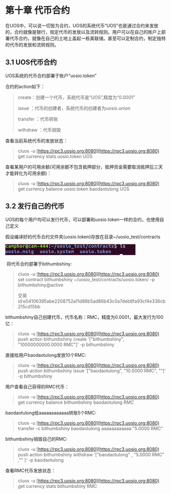 # 第十章 代币合约

在UOS中，可以说一切皆为合约，UOS的系统代币“UOS”也是通过合约来发放的，合约就像是银行，规定代币的发放以及流转规则。用户可以在自己的账户上部署代币合约，就像在自己的土地上盖起一栋美联储。甚至可以定制合约，制定独特的代币的发放和流转规则。

## 3.1 UOS代币合约      <a id="b5d26a2e"></a>

UOS系统的代币合约部署于账户“uosio.token”

合约的action如下：

> create：创建一个代币，系统代币是“UOS”,精度为“0.0001”
>
> issue ：代币的创建者，系统代币的创建者为uosio.union
>
> transfer ：代币转账
>
> withdraw ：代币销毁

查看当前系统代币的发放状态：

> cluos -u [https://rpc3.uosio.org:8080](https://rpc3.uosio.org:8080) get currency stats uosio.token UOS

查看某用户的可用余额\(可用余额不包含抵押部分，抵押资金需要取消抵押后三天才能转化为可用余额\)：

> cluos -u [https://rpc3.uosio.org:8080](https://rpc3.uosio.org:8080) get currency balance uosio.token baodaotulong UOS

## 3.2 发行自己的代币      <a id="cd97cda2"></a>

UOS的每个用户均可以发行代币，可以部署和uosio.token一样的合约，也使用自己定义

假设编译好的代币合约文件夹\(uosio.token\)存放在目录~/uosio\_test/contracts

![](.gitbook/assets/32-mu-lu.png)

​ 将代币合约部署于bithumbshiny:

> cluos -u [https://rpc3.uosio.org:8080](https://rpc3.uosio.org:8080) set contract bithumbshiny ~/uosio\_test/contracts/uosio.token/ -p bithumbshiny@active
>
> 交易id:e54106395abe2208752a11d88b5ad86b43c0a7deb6fa93cf4e336cb215cd15bb

bithumbshiny自己创建代币，代币名称：RMC，精度为0.0001，最大发行为100亿：

> cluos -u [https://rpc3.uosio.org:8080](https://rpc3.uosio.org:8080) push action bithumbshiny create '\["bithumbshiny", "10000000000.0000 RMC"\]' -p bithumbshiny

直接给用户baodaotulong发放10个RMC:

> cluos -u [https://rpc3.uosio.org:8080](https://rpc3.uosio.org:8080) push action bithumbshiny issue '\["baodaotulong", "10.0000 RMC", ""\]' -p bithumbshiny

用户查看自己获得的RMC代币：

> cluos -u [https://rpc3.uosio.org:8080](https://rpc3.uosio.org:8080) get currency balance bithumbshiny baodaotulong RMC

baodaotulong给aaaaaaaaaaaa转账5个RMC:

> cluos -u [https://rpc3.uosio.org:8080](https://rpc3.uosio.org:8080) transfer -c bithumbshiny baodaotulong aaaaaaaaaaaa "5.0000 RMC"

bithumbshiny销毁自己的RMC:

> cluos -u [https://rpc3.uosio.org:8080](https://rpc3.uosio.org:8080) push action bithumbshiny withdraw '\["baodaotulong" , "5.0000 RMC" ,"" \]' -p baodaotulong

查看RMC代币发放状态：

> cluos -u [https://rpc3.uosio.org:8080](https://rpc3.uosio.org:8080) get currency stats bithumbshiny RMC


